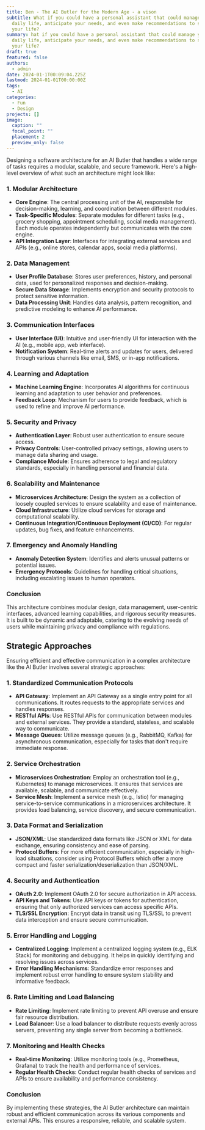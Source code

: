 ```yaml
---
title: Ben - The AI Butler for the Modern Age - a vison
subtitle: What if you could have a personal assistant that could manage your
  daily life, anticipate your needs, and even make recommendations to simplify
  your life?
summary: hat if you could have a personal assistant that could manage your
  daily life, anticipate your needs, and even make recommendations to simplify
  your life?
draft: true
featured: false
authors:
  - admin
date: 2024-01-1T00:09:04.225Z
lastmod: 2024-01-01T00:00:00Z
tags:
  - AI
categories:
  - Fun
  - Design
projects: []
image:
  caption: ""
  focal_point: ""
  placement: 2
  preview_only: false
---
```


Designing a software architecture for an AI Butler that handles a wide range of tasks requires a modular, scalable, and secure framework. Here's a high-level overview of what such an architecture might look like:

### 1. Modular Architecture

- **Core Engine**: The central processing unit of the AI, responsible for decision-making, learning, and coordination between different modules.
- **Task-Specific Modules**: Separate modules for different tasks (e.g., grocery shopping, appointment scheduling, social media management). Each module operates independently but communicates with the core engine.
- **API Integration Layer**: Interfaces for integrating external services and APIs (e.g., online stores, calendar apps, social media platforms).

### 2. Data Management

- **User Profile Database**: Stores user preferences, history, and personal data, used for personalized responses and decision-making.
- **Secure Data Storage**: Implements encryption and security protocols to protect sensitive information.
- **Data Processing Unit**: Handles data analysis, pattern recognition, and predictive modeling to enhance AI performance.

### 3. Communication Interfaces

- **User Interface (UI)**: Intuitive and user-friendly UI for interaction with the AI (e.g., mobile app, web interface).
- **Notification System**: Real-time alerts and updates for users, delivered through various channels like email, SMS, or in-app notifications.

### 4. Learning and Adaptation

- **Machine Learning Engine**: Incorporates AI algorithms for continuous learning and adaptation to user behavior and preferences.
- **Feedback Loop**: Mechanism for users to provide feedback, which is used to refine and improve AI performance.

### 5. Security and Privacy

- **Authentication Layer**: Robust user authentication to ensure secure access.
- **Privacy Controls**: User-controlled privacy settings, allowing users to manage data sharing and usage.
- **Compliance Module**: Ensures adherence to legal and regulatory standards, especially in handling personal and financial data.

### 6. Scalability and Maintenance

- **Microservices Architecture**: Design the system as a collection of loosely coupled services to ensure scalability and ease of maintenance.
- **Cloud Infrastructure**: Utilize cloud services for storage and computational scalability.
- **Continuous Integration/Continuous Deployment (CI/CD)**: For regular updates, bug fixes, and feature enhancements.

### 7. Emergency and Anomaly Handling

- **Anomaly Detection System**: Identifies and alerts unusual patterns or potential issues.
- **Emergency Protocols**: Guidelines for handling critical situations, including escalating issues to human operators.

### Conclusion

This architecture combines modular design, data management, user-centric interfaces, advanced learning capabilities, and rigorous security measures. It is built to be dynamic and adaptable, catering to the evolving needs of users while maintaining privacy and compliance with regulations.

## Strategic Approaches

Ensuring efficient and effective communication in a complex architecture like the AI Butler involves several strategic approaches:

### 1. Standardized Communication Protocols

- **API Gateway**: Implement an API Gateway as a single entry point for all communications. It routes requests to the appropriate services and handles responses.
- **RESTful APIs**: Use RESTful APIs for communication between modules and external services. They provide a standard, stateless, and scalable way to communicate.
- **Message Queues**: Utilize message queues (e.g., RabbitMQ, Kafka) for asynchronous communication, especially for tasks that don't require immediate response.

### 2. Service Orchestration

- **Microservices Orchestration**: Employ an orchestration tool (e.g., Kubernetes) to manage microservices. It ensures that services are available, scalable, and communicate effectively.
- **Service Mesh**: Implement a service mesh (e.g., Istio) for managing service-to-service communications in a microservices architecture. It provides load balancing, service discovery, and secure communication.

### 3. Data Format and Serialization

- **JSON/XML**: Use standardized data formats like JSON or XML for data exchange, ensuring consistency and ease of parsing.
- **Protocol Buffers**: For more efficient communication, especially in high-load situations, consider using Protocol Buffers which offer a more compact and faster serialization/deserialization than JSON/XML.

### 4. Security and Authentication

- **OAuth 2.0**: Implement OAuth 2.0 for secure authorization in API access.
- **API Keys and Tokens**: Use API keys or tokens for authentication, ensuring that only authorized services can access specific APIs.
- **TLS/SSL Encryption**: Encrypt data in transit using TLS/SSL to prevent data interception and ensure secure communication.

### 5. Error Handling and Logging

- **Centralized Logging**: Implement a centralized logging system (e.g., ELK Stack) for monitoring and debugging. It helps in quickly identifying and resolving issues across services.
- **Error Handling Mechanisms**: Standardize error responses and implement robust error handling to ensure system stability and informative feedback.

### 6. Rate Limiting and Load Balancing

- **Rate Limiting**: Implement rate limiting to prevent API overuse and ensure fair resource distribution.
- **Load Balancer**: Use a load balancer to distribute requests evenly across servers, preventing any single server from becoming a bottleneck.

### 7. Monitoring and Health Checks

- **Real-time Monitoring**: Utilize monitoring tools (e.g., Prometheus, Grafana) to track the health and performance of services.
- **Regular Health Checks**: Conduct regular health checks of services and APIs to ensure availability and performance consistency.

### Conclusion

By implementing these strategies, the AI Butler architecture can maintain robust and efficient communication across its various components and external APIs. This ensures a responsive, reliable, and scalable system.
